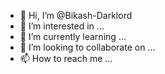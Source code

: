 - 👋 Hi, I’m @Bikash-Darklord
- 👀 I’m interested in ...
- 🌱 I’m currently learning ...
- 💞️ I’m looking to collaborate on ...
- 📫 How to reach me ...

<!---
Bikash-Darklord/Bikash-Darklord is a ✨ special ✨ repository because its `README.md` (this file) appears on your GitHub profile.
You can click the Preview link to take a look at your changes.
--->
